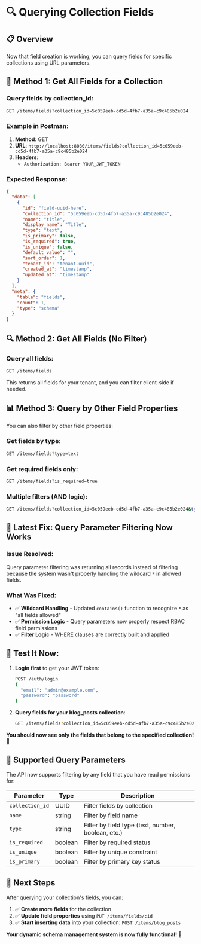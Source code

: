 # 🔍 Querying Collection Fields

## 📋 **Overview**
Now that field creation is working, you can query fields for specific collections using URL parameters.

## 🎯 **Method 1: Get All Fields for a Collection**

### **Query fields by collection_id:**
```bash
GET /items/fields?collection_id=5c059eeb-cd5d-4fb7-a35a-c9c485b2e024
```

### **Example in Postman:**
1. **Method**: GET
2. **URL**: `http://localhost:8080/items/fields?collection_id=5c059eeb-cd5d-4fb7-a35a-c9c485b2e024`
3. **Headers**: 
   - `Authorization: Bearer YOUR_JWT_TOKEN`

### **Expected Response:**
```json
{
  "data": [
    {
      "id": "field-uuid-here",
      "collection_id": "5c059eeb-cd5d-4fb7-a35a-c9c485b2e024",
      "name": "title",
      "display_name": "Title",
      "type": "text",
      "is_primary": false,
      "is_required": true,
      "is_unique": false,
      "default_value": "",
      "sort_order": 1,
      "tenant_id": "tenant-uuid",
      "created_at": "timestamp",
      "updated_at": "timestamp"
    }
  ],
  "meta": {
    "table": "fields",
    "count": 1,
    "type": "schema"
  }
}
```

## 🔍 **Method 2: Get All Fields (No Filter)**

### **Query all fields:**
```bash
GET /items/fields
```

This returns all fields for your tenant, and you can filter client-side if needed.

## 📊 **Method 3: Query by Other Field Properties**

You can also filter by other field properties:

### **Get fields by type:**
```bash
GET /items/fields?type=text
```

### **Get required fields only:**
```bash
GET /items/fields?is_required=true
```

### **Multiple filters (AND logic):**
```bash
GET /items/fields?collection_id=5c059eeb-cd5d-4fb7-a35a-c9c485b2e024&type=text
```

## 🔧 **Latest Fix: Query Parameter Filtering Now Works**

### **Issue Resolved:**
Query parameter filtering was returning all records instead of filtering because the system wasn't properly handling the wildcard `*` in allowed fields.

### **What Was Fixed:**
- ✅ **Wildcard Handling** - Updated `contains()` function to recognize `*` as "all fields allowed"
- ✅ **Permission Logic** - Query parameters now properly respect RBAC field permissions
- ✅ **Filter Logic** - WHERE clauses are correctly built and applied

## 🧪 **Test It Now:**

1. **Login first** to get your JWT token:
   ```bash
   POST /auth/login
   {
     "email": "admin@example.com", 
     "password": "password"
   }
   ```

2. **Query fields for your blog_posts collection**:
   ```bash
   GET /items/fields?collection_id=5c059eeb-cd5d-4fb7-a35a-c9c485b2e024
   ```

**You should now see only the fields that belong to the specified collection!** 🎉

## 🎯 **Supported Query Parameters**

The API now supports filtering by any field that you have read permissions for:

| Parameter | Type | Description |
|-----------|------|-------------|
| `collection_id` | UUID | Filter fields by collection |
| `name` | string | Filter by field name |
| `type` | string | Filter by field type (text, number, boolean, etc.) |
| `is_required` | boolean | Filter by required status |
| `is_unique` | boolean | Filter by unique constraint |
| `is_primary` | boolean | Filter by primary key status |

## 🚀 **Next Steps**

After querying your collection's fields, you can:
1. ✅ **Create more fields** for the collection
2. ✅ **Update field properties** using `PUT /items/fields/:id`
3. ✅ **Start inserting data** into your collection: `POST /items/blog_posts`

**Your dynamic schema management system is now fully functional!** 🎉